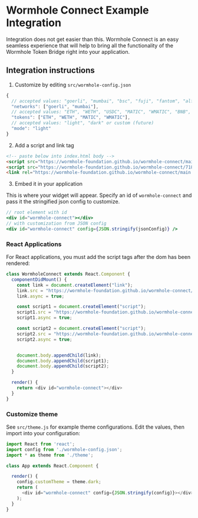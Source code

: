 # Wormhole Connect Example Integration

Integration does not get easier than this. Wormhole Connect is an easy seamless experience that will help to bring all the functionality of the Wormhole Token Bridge right into your application.

## Integration instructions

1. Customize by editing `src/wormhole-config.json`

```ts
{
  // accepted values: "goerli", "mumbai", "bsc", "fuji", "fantom", "alfajores"
  "networks": ["goerli", "mumbai"],
  // accepted values: "ETH", "WETH", "USDC", "MATIC", "WMATIC", "BNB", "WBNB", "AVAX", "WAVAX", "FTM", "WFTM", "CELO
  "tokens": ["ETH", "WETH", "MATIC", "WMATIC"],
  // accepted values: "light", "dark" or custom (future)
  "mode": "light"
}
```

2. Add a script and link tag

```html
<!-- paste below into index.html body -->
<script src="https://wormhole-foundation.github.io/wormhole-connect/main.js"></script>
<script src="https://wormhole-foundation.github.io/wormhole-connect/718.06852233.chunk.js"></script>
<link rel="https://wormhole-foundation.github.io/wormhole-connect/main.ba17183d.css" />
```

3. Embed it in your application

This is where your widget will appear. Specify an id of `wormhole-connect` and pass it the stringified json config to customize.

```jsx
// root element with id
<div id="wormhole-connect"></div>
// with customization from JSON config
<div id="wormhole-connect" config={JSON.stringify(jsonConfig)} />
```

### React Applications

For React applications, you must add the script tags after the dom has been rendered:

```ts
class WormholeConnect extends React.Component {
  componentDidMount() {
    const link = document.createElement("link");
    link.src = "https://wormhole-foundation.github.io/wormhole-connect/main.ba17183d.css";
    link.async = true;

    const script1 = document.createElement("script");
    script1.src = "https://wormhole-foundation.github.io/wormhole-connect/718.06852233.chunk.js";
    script1.async = true;

    const script2 = document.createElement("script");
    script2.src = "https://wormhole-foundation.github.io/wormhole-connect/main.js";
    script2.async = true;


    document.body.appendChild(link);
    document.body.appendChild(script1);
    document.body.appendChild(script2);
  }

  render() {
    return <div id="wormhole-connect"></div>
  }
}
```

### Customize theme

See `src/theme.js` for example theme configurations. Edit the values, then import into your configuration:

```ts
import React from 'react';
import config from './wormhole-config.json';
import * as theme from './theme';

class App extends React.Component {

  render() {
    config.customTheme = theme.dark;
    return (
      <div id="wormhole-connect" config={JSON.stringify(config)}></div>
    );
  }
}
```
